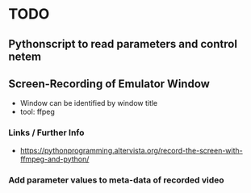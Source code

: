# TODO

## Pythonscript to read parameters and control netem

## Screen-Recording of Emulator Window
* Window can be identified by window title
* tool: ffpeg

### Links / Further Info
* https://pythonprogramming.altervista.org/record-the-screen-with-ffmpeg-and-python/


### Add parameter values to meta-data of recorded video
